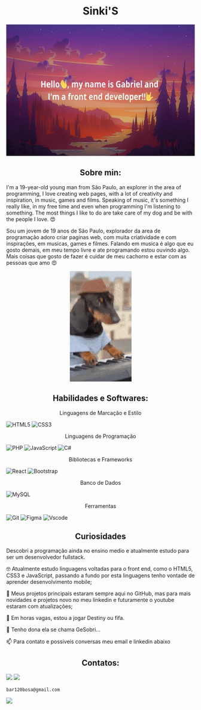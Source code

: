 <h1 align="center">Sinki'S</h1>
<p align="center">
  <img loading="lazy" height="350em" src="https://github.com/Sinki27/Sinki27/blob/main/PaisagemTitulo.png"/>
</p>

<h2 align="center">Sobre min:</h2>

  I'm a 19-year-old young man from São Paulo, an explorer in the area of ​​programming, I love creating web pages, with a lot of creativity and inspiration, in music, games and films. Speaking of music, it's something I really like, in my free time and even when programming I'm listening to something. The most things I like to do are take care of my dog ​​and be with the people I love. :heart_eyes:
  
  Sou um jovem de 19 anos de São Paulo, explorador da area de programação adoro criar paginas web, com muita criatividade e com inspirações, em musicas, games e filmes. Falando em musica é algo que eu gosto demais, em meu tempo livre e ate programando estou ouvindo algo. Mais coisas que gosto de fazer é cuidar de meu cachorro e estar com as pessoas que amo :heart_eyes:

<p align="center">
<img loading="lazy" src="https://github.com/Sinki27/Sinki27/blob/main/dj-doggy-dog.gif"/>
</p>

<h2 align="center">Habilidades e Softwares: </h2>

<p align="center">Linguagens de Marcação e Estilo</p>

![HTML5](https://img.shields.io/badge/HTML5-E34F26?style=for-the-badge&logo=html5&logoColor=white)
![CSS3](https://img.shields.io/badge/CSS3-1572B6?style=for-the-badge&logo=css3&logoColor=white) 

<p align="center" >Linguagens de Programação</p>

![PHP](https://img.shields.io/badge/PHP-777BB4?style=for-the-badge&logo=php&logoColor=white)
![JavaScript](https://img.shields.io/badge/JavaScript-F7DF1E?style=for-the-badge&logo=javascript&logoColor=black)
![C#](https://img.shields.io/badge/C%23-239120?style=for-the-badge&logo=c-sharp&logoColor=white)

<p align="center" >Bibliotecas e Frameworks</p>

![React](https://img.shields.io/badge/React-20232A?style=for-the-badge&logo=react&logoColor=61DAFB)
![Bootstrap](https://img.shields.io/badge/-boostrap-0D1117?style=for-the-badge&logo=bootstrap&labelColor=0D1117)

<p align="center" >Banco de Dados</p>

![MySQL](https://img.shields.io/badge/MySQL-00000F?style=for-the-badge&logo=mysql&logoColor=white)

<p align="center" >Ferramentas</p>

![Git](https://img.shields.io/badge/GIT-E44C30?style=for-the-badge&logo=git&logoColor=white)
![Figma](https://img.shields.io/badge/Figma-696969?style=for-the-badge&logo=figma&logoColor=figma)
![Vscode](https://img.shields.io/badge/Vscode-007ACC?style=for-the-badge&logo=visual-studio-code&logoColor=white)

<h2 align="center" >Curiosidades</h2>

Descobri a programação ainda no ensino medio e atualmente estudo para ser um desenvolvedor fullstack.


🤓 Atualmente estudo linguagens voltadas para o front end, como o HTML5, CSS3 e JavaScript, passando a fundo por esta linguagens tenho vontade de aprender desenvolvimento mobile;<br>

👀 Meus projetos principais estaram sempre aqui no GitHub, mas para mais novidades e projetos novo no meu linkedin e futuramente o youtube estaram com atualizações;<br>

🌱 Em horas vagas, estou a jogar Destiny ou fifa.<br>

💞️ Tenho dona ela se chama GeSobri...<br>

📫 Para contato e possiveis conversas meu email e linkedin abaixo


<h2 align="center"> Contatos: </h2>

<div>
<a href = "https://github.com/Sinki27/Sinki27/blob/main/bar120bosa@gmail.com"><img loading="lazy" src="https://img.shields.io/badge/Gmail-D14836?style=for-the-badge&logo=gmail&logoColor=white" target="_blank"></a>
<a href="https://www.linkedin.com/in/gabriel-guilherme-70101b246" target="_blank"><img loading="lazy" src="https://img.shields.io/badge/-LinkedIn-%230077B5?style=for-the-badge&logo=linkedin&logoColor=white" target="_blank"></a>   
</div>

```
bar120bosa@gmail.com
```

<div>
<a href="https://github.com/Sinki27">
<img loading="lazy" height="180em" src="https://github-readme-stats.vercel.app/api/top-langs/?username=Sinki27&layout=compact&langs_count=7&theme=tokyonight"/>
</div>
  
<!--
<img loading="lazy" height="180em" src="https://github-readme-stats.vercel.app/api?username=Sinki27&show_icons=true&theme=dracula&include_all_commits=true&count_private=true"/>
-->
